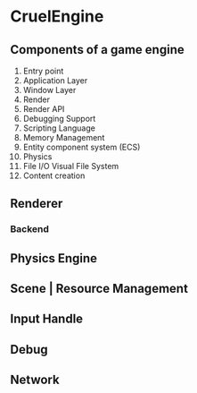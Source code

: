 # CruelEngine

## Components of a game engine
1. Entry point
2. Application Layer
3. Window Layer
4. Render
5. Render API
6. Debugging Support
7. Scripting Language
8. Memory Management
9. Entity component system (ECS)
10. Physics
11. File I/O Visual File System
12. Content creation

## Renderer

### Backend

## Physics Engine

## Scene | Resource Management


## Input Handle


## Debug


## Network